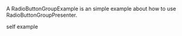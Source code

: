 A RadioButtonGroupExample is an simple example about how to use RadioButtonGroupPresenter.

self example